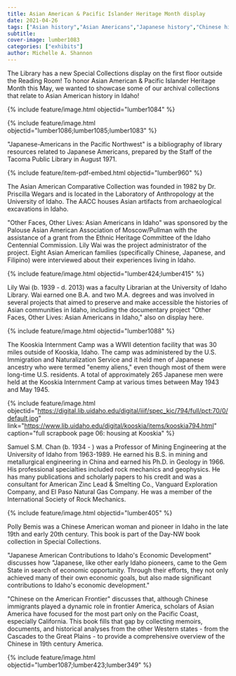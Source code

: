 ```yaml
---
title: Asian American & Pacific Islander Heritage Month display
date: 2021-04-26
tags: ["Asian history","Asian Americans","Japanese history","Chinese history","Filipino history","exhibits","diversity"]
subtitle: 
cover-image: lumber1083
categories: ["exhibits"]
author: Michelle A. Shannon
---
```


The Library has a new Special Collections display on the first floor outside the Reading Room! To honor Asian American & Pacific Islander Heritage Month this May, we wanted to showcase some of our archival collections that relate to Asian American history in Idaho!

{% include feature/image.html objectid="lumber1084" %}

{% include feature/image.html objectid="lumber1086;lumber1085;lumber1083" %}

"Japanese-Americans in the Pacific Northwest" is a bibliography of library resources related to Japanese Americans, prepared by the Staff of the Tacoma Public Library in August 1971.

{% include feature/item-pdf-embed.html objectid="lumber960" %}

The Asian American Comparative Collection was founded in 1982 by Dr. Priscilla Wegars and is located in the Laboratory of Anthropology at the University of Idaho. The AACC houses Asian artifacts from archaeological excavations in Idaho. 

"Other Faces, Other Lives: Asian Americans in Idaho" was sponsored by the Palouse Asian American Association of Moscow/Pullman with the assistance of a grant from the Ethnic Heritage Committee of the Idaho Centennial Commission. Lily Wai was the project administrator of the project. Eight Asian American families (specifically Chinese, Japanese, and Filipino) were interviewed about their experiences living in Idaho.

{% include feature/image.html objectid="lumber424;lumber415" %}

Lily Wai (b. 1939 - d. 2013) was a faculty Librarian at the University of Idaho Library. Wai earned one B.A. and two M.A. degrees and was involved in several projects that aimed to preserve and make accessible the histories of Asian communities in Idaho, including the documentary project "Other Faces, Other Lives: Asian Americans in Idaho," also on display here. 

{% include feature/image.html objectid="lumber1088" %}

The Kooskia Internment Camp was a WWII detention facility that was 30 miles outside of Kooskia, Idaho. The camp was administered by the U.S. Immigration and Naturalization Service and it held men of Japanese ancestry who were termed "enemy aliens," even though most of them were long-time U.S. residents. A total of approximately 265 Japanese men were held at the Kooskia Internment Camp at various times between May 1943 and May 1945. 

{% include feature/image.html objectid="https://digital.lib.uidaho.edu/digital/iiif/spec_kic/794/full/pct:70/0/default.jpg" link="https://www.lib.uidaho.edu/digital/kooskia/items/kooskia794.html" caption="full scrapbook page 06: housing at Kooskia" %}

Samuel S.M. Chan (b. 1934 - ) was a Professor of Mining Engineering at the University of Idaho from 1963-1989. He earned his B.S. in mining and metallurgical engineering in China and earned his Ph.D. in Geology in 1966. His professional specialties included rock mechanics and geophysics. He has many publications and scholarly papers to his credit and was a consultant for American Zinc Lead & Smelting Co., Vanguard Exploration Company, and El Paso Natural Gas Company. He was a member of the International Society of Rock Mechanics.

{% include feature/image.html objectid="lumber405" %}

Polly Bemis was a Chinese American woman and pioneer in Idaho in the late 19th and early 20th century. This book is part of the Day-NW book collection in Special Collections. 

"Japanese American Contributions to Idaho's Economic Development" discusses how "Japanese, like other early Idaho pioneers, came to the Gem State in search of economic opportunity. Through their efforts, they not only achieved many of their own economic goals, but also made significant contributions to Idaho's economic development."

"Chinese on the American Frontier" discusses that, although Chinese immigrants played a dynamic role in frontier America, scholars of Asian America have focused for the most part only on the Pacific Coast, especially California. This book fills that gap by collecting memoirs, documents, and historical analyses from the other Western states - from the Cascades to the Great Plains - to provide a comprehensive overview of the Chinese in 19th century America.

{% include feature/image.html objectid="lumber1087;lumber423;lumber349" %}